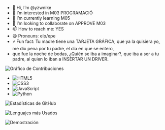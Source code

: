 - 👋 Hi, I’m @yzwnike
- 👀 I’m interested in M03 PROGRAMACIÓ
- 🌱 I’m currently learning M05
- 💞️ I’m looking to collaborate on APPROVE M03
- 📫 How to reach me: YES
- 😄 Pronouns: elp/epe
- ⚡ Fun fact: Tu madre tiene una TARJETA GRÁFICA, que ya la quisiera yo, me dio pena por tu padre, el día en que se entero,
- que fue la noche de bodas, ¿Quién se iba a imaginar?, que iba a ser a tu padre, al quien lo iban a INSERTAR UN DRIVER.

<!---
yzwnike/yzwnike is a ✨ special ✨ repository because its `README.md` (this file) appears on your GitHub profile.
You can click the Preview link to take a look at your changes.
--->

![Gráfico de Contribuciones](https://github-readme-stats.vercel.app/api?username=tuusuario&show_icons=true&theme=radical)

- ![HTML5](https://img.shields.io/badge/-HTML5-E34F26?style=flat-square&logo=html5&logoColor=white)
- ![CSS3](https://img.shields.io/badge/-CSS3-1572B6?style=flat-square&logo=css3&logoColor=white)
- ![JavaScript](https://img.shields.io/badge/-JavaScript-F7DF1E?style=flat-square&logo=javascript&logoColor=black)
- ![Python](https://img.shields.io/badge/-Python-3776AB?style=flat-square&logo=python&logoColor=white)



![Estadísticas de GitHub](https://github-readme-stats.vercel.app/api?username=tuusuario&show_icons=true&theme=radical)





![Lenguajes más Usados](https://github-readme-stats.vercel.app/api/top-langs/?username=tuusuario&layout=compact&theme=radical)




![Demostración](./demo.gif)

